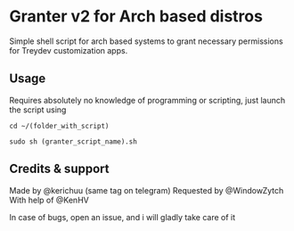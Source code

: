 # Granter v2 for Arch based distros

Simple shell script for arch based systems to grant necessary permissions for Treydev customization apps.

## Usage

Requires absolutely no knowledge of programming or scripting, just launch the script using

`cd ~/(folder_with_script)`

`sudo sh (granter_script_name).sh`

## Credits & support

Made by @kerichuu (same tag on telegram)
Requested by @WindowZytch
With help of @KenHV

In case of bugs, open an issue, and i will gladly take care of it
